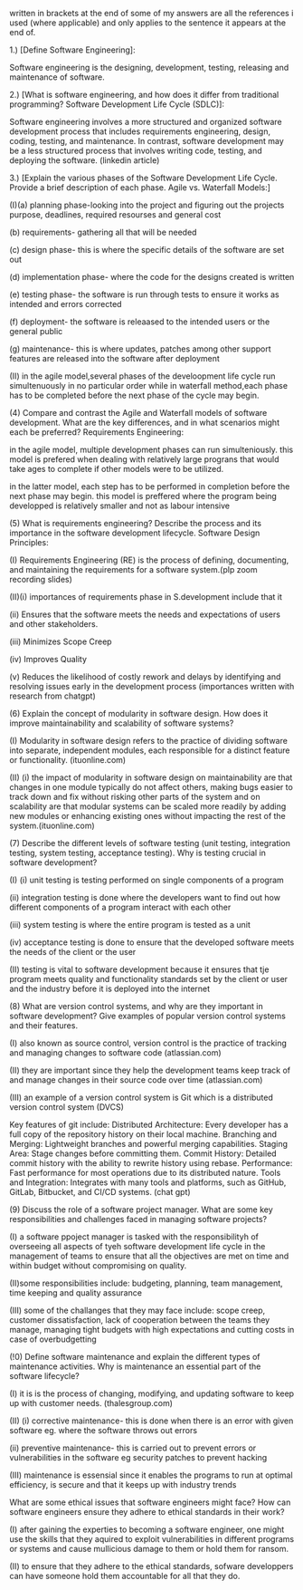 written in brackets  at the end of some of my answers are all the references i used (where applicable) and only applies to the sentence it appears at the end of.

1.) [Define Software Engineering]: 

Software engineering is the designing, development, testing, releasing and maintenance of software.

2.) [What is software engineering, and how does it differ from traditional programming? Software Development Life Cycle (SDLC)]: 

Software engineering involves a more structured and organized software development process that includes requirements engineering, design, coding, testing, and maintenance. In contrast, software development may be a less structured process that involves writing code, testing, and deploying the software. (linkedin article)

3.) [Explain the various phases of the Software Development Life Cycle. Provide a brief description of each phase. Agile vs. Waterfall Models:] 

(I)(a) planning phase-looking into the project and figuring out the projects purpose, deadlines, required resourses and general cost

(b) requirements- gathering all that will be needed

(c) design phase- this is where the specific details of the software are set out

(d) implementation phase- where the code for the designs created is written

(e) testing phase- the software is run through tests to ensure it works as intended and errors corrected

(f) deployment- the software is releaased to the intended users or the general public

(g) maintenance- this is where updates, patches among other support features are released into the software after deployment

(II) in the agile model,several phases of the develoopment life cycle run simultenuously in no particular order while in waterfall method,each phase has to be completed before the next phase of the cycle may begin.

(4) Compare and contrast the Agile and Waterfall models of software development. What are the key differences, and in what scenarios might each be preferred? Requirements Engineering:

in the agile model, multiple development phases can run simulteniously. this model is prefered when dealing with relatively large prograns that would take ages to complete if other models were to be utilized.

in the latter model, each step has to be performed in completion before the next phase may begin. this model is preffered where the program being developped is relatively smaller and not as labour intensive

(5) What is requirements engineering? Describe the process and its importance in the software development lifecycle. Software Design Principles:

(I) Requirements Engineering (RE) is the process of defining, documenting, and maintaining the requirements for a software system.(plp zoom recording slides)

(II)(i) importances of requirements phase in S.development include that it 

(ii) Ensures that the software meets the needs and expectations of users and other stakeholders.

(iii) Minimizes Scope Creep

(iv) Improves Quality

(v) Reduces the likelihood of costly rework and delays by identifying and resolving issues early in the development process (importances written with research from chatgpt)

(6) Explain the concept of modularity in software design. How does it improve maintainability and scalability of software systems?

(I) Modularity in software design refers to the practice of dividing software into separate, independent modules, each responsible for a distinct feature or functionality. (ituonline.com)

(II) (i) the impact of modularity in software design on maintainability are that changes in one module typically do not affect others, making bugs easier to track down and fix without risking other parts of the system and on scalability are that modular systems can be scaled more readily by adding new modules or enhancing existing ones without impacting the rest of the system.(ituonline.com)

(7) Describe the different levels of software testing (unit testing, integration testing, system testing, acceptance testing). Why is testing crucial in software development? 

(I) (i) unit testing is testing performed on single components of a program

(ii) integration testing is done where the developers want to find out how different components of a program interact with each other

(iii) system testing is where the entire program is tested as a unit

(iv) acceptance testing is done to ensure that the developed software meets the needs of the client or the user

(II) testing is vital to software development because it ensures that tje program meets quality and functionality standards set by the client or user and the industry before it is deployed into the internet

(8) What are version control systems, and why are they important in software development? Give examples of popular version control systems and their features.

(I) also known as source control, version control is the practice of tracking and managing changes to software code (atlassian.com)

(II) they are important since they help the development teams keep track of and manage changes in their source code over time (atlassian.com)

(III) an example of a version control system is Git which is a distributed version control system (DVCS)

Key features of git include:
Distributed Architecture: Every developer has a full copy of the repository history on their local machine.
Branching and Merging: Lightweight branches and powerful merging capabilities.
Staging Area: Stage changes before committing them.
Commit History: Detailed commit history with the ability to rewrite history using rebase.
Performance: Fast performance for most operations due to its distributed nature.
Tools and Integration: Integrates with many tools and platforms, such as GitHub, GitLab, Bitbucket, and CI/CD systems. (chat gpt)

(9) Discuss the role of a software project manager. What are some key responsibilities and challenges faced in managing software projects?

(I) a software ppoject manager is tasked with the responsibilityh of overseeing all aspects of tyeh software development life cycle in the management of teams to ensure that all the objectives are met on  time and within budget without compromising on quality.

(II)some responsibilities include: budgeting, planning, team management, time keeping and quality assurance

(III) some of the challanges that they may face include: scope creep, customer dissatisfaction, lack of cooperation between the teams they manage, managing tight budgets with high expectations and cutting costs in case of overbudgetting

(!0) Define software maintenance and explain the different types of maintenance activities. Why is maintenance an essential part of the software lifecycle?

(I) it is is the process of changing, modifying, and updating software to keep up with customer needs. (thalesgroup.com)

(II) (i) corrective maintenance- this is done when there is an error with given software eg. where the software throws out errors

(ii) preventive maintenance- this is carried out to prevent errors or vulnerabilities in the software eg security patches to prevent hacking 

(III) maintenance is essensial since it enables the programs to run at optimal efficiency, is secure and that it keeps up with industry trends

What are some ethical issues that software engineers might face? How can software engineers ensure they adhere to ethical standards in their work?

(I) after gaining the experties to becoming a software engineer, one might use the skills that they aquired to exploit vulnerabilities in different programs or systems and cause mullicious damage to them or hold them for ransom.

(II) to ensure that they adhere to the ethical standards, sofware developpers can have someone hold them accountable for all that they do.
